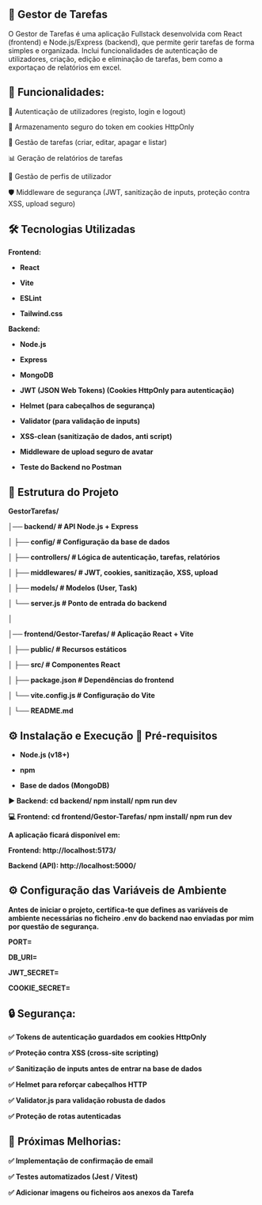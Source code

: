 📌 Gestor de Tarefas
-
O Gestor de Tarefas é uma aplicação Fullstack desenvolvida com React (frontend) e Node.js/Express (backend), que permite gerir tarefas de forma simples e organizada. Inclui funcionalidades de autenticação de utilizadores, criação, edição e eliminação de tarefas, bem como a exportaçao de relatórios em excel.

🚀 Funcionalidades:
-

🔐 Autenticação de utilizadores (registo, login e logout)

🍪 Armazenamento seguro do token em cookies HttpOnly

📝 Gestão de tarefas (criar, editar, apagar e listar)

📊 Geração de relatórios de tarefas

👤 Gestão de perfis de utilizador

🛡️ Middleware de segurança (JWT, sanitização de inputs, proteção contra XSS, upload seguro)

🛠️ Tecnologias Utilizadas
-
<b>Frontend:

- React

- Vite

- ESLint

- Tailwind.css

<b>Backend:

- Node.js

- Express

- MongoDB 

- JWT (JSON Web Tokens)
 (Cookies HttpOnly para autenticação) 

- Helmet (para cabeçalhos de segurança)

- Validator (para validação de inputs)

- XSS-clean (sanitização de dados, anti script)
 
- Middleware de upload seguro de avatar

- Teste do Backend no Postman

📂 Estrutura do Projeto
-

GestorTarefas/

│── backend/              # API Node.js + Express

│   ├── config/           # Configuração da base de dados

│   ├── controllers/      # Lógica de autenticação, tarefas, relatórios

│   ├── middlewares/      # JWT, cookies, sanitização, XSS, upload

│   ├── models/           # Modelos (User, Task)

│   └── server.js         # Ponto de entrada do backend

│

│── frontend/Gestor-Tarefas/   # Aplicação React + Vite

│   ├── public/           # Recursos estáticos

│   ├── src/              # Componentes React

│   ├── package.json      # Dependências do frontend

│   └── vite.config.js    # Configuração do Vite

│
└── README.md


⚙️ Instalação e Execução 🔧 Pré-requisitos
-
- Node.js (v18+)

- npm 

- Base de dados (MongoDB)

▶️ Backend:
cd backend/
npm install/
npm run dev

💻 Frontend:
cd frontend/Gestor-Tarefas/
npm install/
npm run dev


A aplicação ficará disponível em:

Frontend: http://localhost:5173/

Backend (API): http://localhost:5000/

⚙️ Configuração das Variáveis de Ambiente
-

Antes de iniciar o projeto, certifica-te que defines as variáveis de ambiente necessárias no ficheiro .env do backend nao enviadas por mim por questão de segurança.


PORT=

DB_URI=

JWT_SECRET=

COOKIE_SECRET=



🔒 Segurança:
-
✅ Tokens de autenticação guardados em cookies HttpOnly

✅ Proteção contra XSS (cross-site scripting)

✅ Sanitização de inputs antes de entrar na base de dados

✅ Helmet para reforçar cabeçalhos HTTP

✅ Validator.js para validação robusta de dados

✅ Proteção de rotas autenticadas


📌 Próximas Melhorias:
-
✅ Implementação de confirmação de email

✅ Testes automatizados (Jest / Vitest)

✅ Adicionar imagens ou ficheiros aos anexos da Tarefa

